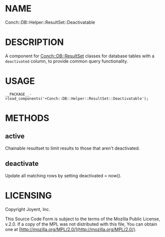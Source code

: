# NAME

Conch::DB::Helper::ResultSet::Deactivatable

# DESCRIPTION

A component for [Conch::DB::ResultSet](../modules/Conch%3A%3ADB%3A%3AResultSet) classes for database tables with a `deactivated`
column, to provide common query functionality.

# USAGE

```
__PACKAGE__->load_components('+Conch::DB::Helper::ResultSet::Deactivatable');
```

# METHODS

## active

Chainable resultset to limit results to those that aren't deactivated.

## deactivate

Update all matching rows by setting deactivated = now().

# LICENSING

Copyright Joyent, Inc.

This Source Code Form is subject to the terms of the Mozilla Public License,
v.2.0. If a copy of the MPL was not distributed with this file, You can obtain
one at [http://mozilla.org/MPL/2.0/](http://mozilla.org/MPL/2.0/).
